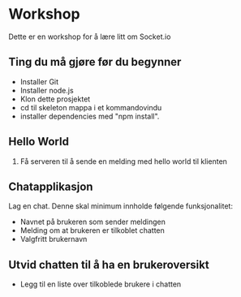 # Workshop
Dette er en workshop for å lære litt om Socket.io

## Ting du må gjøre før du begynner
* Installer Git
* Installer node.js
* Klon dette prosjektet
* cd til skeleton mappa i et kommandovindu
* installer dependencies med "npm install".

## Hello World
1. Få serveren til å sende en melding med hello world til klienten

## Chatapplikasjon
Lag en chat. Denne skal minimum innholde følgende funksjonalitet:
* Navnet på brukeren som sender meldingen
* Melding om at brukeren er tilkoblet chatten
* Valgfritt brukernavn

## Utvid chatten til å ha en brukeroversikt
* Legg til en liste over tilkoblede brukere i chatten